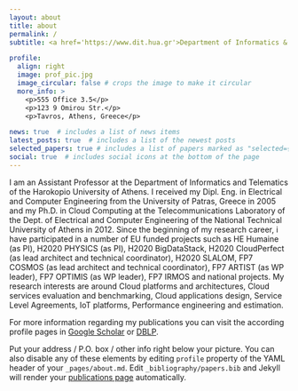 ```yaml
---
layout: about
title: about
permalink: /
subtitle: <a href='https://www.dit.hua.gr'>Department of Informatics & Telematics, Harokopio University of Athens</a>

profile:
  align: right
  image: prof_pic.jpg
  image_circular: false # crops the image to make it circular
  more_info: >
    <p>555 Office 3.5</p>
    <p>123 9 Omirou Str.</p>
    <p>Tavros, Athens, Greece</p>

news: true  # includes a list of news items
latest_posts: true  # includes a list of the newest posts
selected_papers: true # includes a list of papers marked as "selected={true}"
social: true  # includes social icons at the bottom of the page
---
```


I am an Assistant Professor at the Department of Informatics and Telematics of the Harokopio University of Athens. I received my Dipl. Eng. in Electrical and Computer Engineering from the University of Patras, Greece in 2005 and my Ph.D. in Cloud Computing at the Telecommunications Laboratory of the Dept. of Electrical and Computer Engineering of the National Technical University of Athens in 2012. Since the beginning of my research career, i have participated in a number of EU funded projects such as HE Humaine (as PI), H2020 PHYSICS (as PI), H2020 BigDataStack, H2020 CloudPerfect (as lead architect and technical coordinator), H2020 SLALOM, FP7 COSMOS (as lead architect and technical coordinator), FP7 ARTIST (as WP leader), FP7 OPTIMIS (as WP leader), FP7 IRMOS and national projects. My research interests are around Cloud platforms and architectures, Cloud services evaluation and benchmarking, Cloud applications design, Service Level Agreements, IoT platforms, Performance engineering and estimation.

For more information regarding my publications you can visit the according profile pages in [Google Scholar](https://scholar.google.com/citations?user=LdX7y48AAAAJ&hl=en) or [DBLP](https://dblp.org/pid/82/5108.html).

Put your address / P.O. box / other info right below your picture. You can also disable any of these elements by editing `profile` property of the YAML header of your `_pages/about.md`. Edit `_bibliography/papers.bib` and Jekyll will render your [publications page](/al-folio/publications/) automatically.

